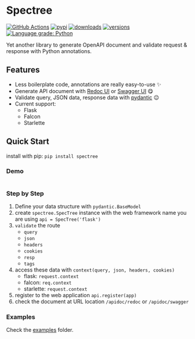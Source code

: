 # Spectree


[![GitHub Actions](https://github.com/0b01001001/spectree/workflows/Python%20package/badge.svg)](https://github.com/0b01001001/spectree/actions)
[![pypi](https://img.shields.io/pypi/v/spectree.svg)](https://pypi.python.org/pypi/spectree)
[![downloads](https://img.shields.io/pypi/dm/spectree.svg)](https://pypistats.org/packages/spectree)
[![versions](https://img.shields.io/pypi/pyversions/spectree.svg)](https://github.com/0b01001001/spectree)
[![Language grade: Python](https://img.shields.io/lgtm/grade/python/g/0b01001001/spectree.svg?logo=lgtm&logoWidth=18)](https://lgtm.com/projects/g/0b01001001/spectree/context:python)

Yet another library to generate OpenAPI document and validate request & response with Python annotations.

## Features

* Less boilerplate code, annotations are really easy-to-use :sparkles:
* Generate API document with [Redoc UI](https://github.com/Redocly/redoc) or [Swagger UI](https://github.com/swagger-api/swagger-ui) :yum:
* Validate query, JSON data, response data with [pydantic](https://github.com/samuelcolvin/pydantic/) :wink:
* Current support:
  * Flask
  * Falcon
  * Starlette

## Quick Start

install with pip: `pip install spectree`

### Demo

```py
```

### Step by Step

1. Define your data structure with `pydantic.BaseModel`
2. create `spectree.SpecTree` instance with the web framework name you are using `api = SpecTree('flask')`
3. `validate` the route
   * `query`
   * `json`
   * `headers`
   * `cookies`
   * `resp`
   * `tags`
4. access these data with `context(query, json, headers, cookies)`
   * flask: `request.context`
   * falcon: `req.context`
   * starlette: `request.context`
5. register to the web application `api.register(app)`
6. check the document at URL location `/apidoc/redoc` or `/apidoc/swagger`

### Examples

Check the [examples](/examples) folder.
